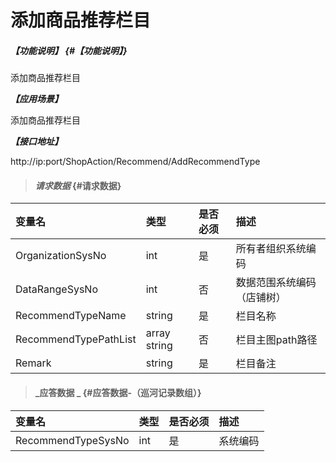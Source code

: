 # 添加商品推荐栏目

##### _【功能说明】_ {#【功能说明】}

添加商品推荐栏目

_**【应用场景】**_

添加商品推荐栏目

_**【接口地址】**_

http://ip:port/ShopAction/Recommend/AddRecommendType
> #### _请求数据_ {#请求数据}

| 变量名 | 类型 | 是否必须 | 描述 |
| :--- | :--- | :--- | :--- |
| OrganizationSysNo | int | 是 | 所有者组织系统编码 |
| DataRangeSysNo | int | 否 | 数据范围系统编码（店铺树） |
| RecommendTypeName | string| 是 | 栏目名称 |
| RecommendTypePathList | array string | 否 | 栏目主图path路径 |
| Remark| string| 是 | 栏目备注 |













> #### _应答数据 _ {#应答数据-（巡河记录数组）}

| 变量名 | 类型 | 是否必须 | 描述 |
| :--- | :--- | :--- | :--- |
| RecommendTypeSysNo | int | 是 | 系统编码 |



